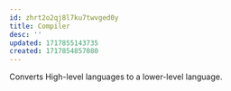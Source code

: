 ```yaml
---
id: zhrt2o2qj8l7ku7twvged0y
title: Compiler
desc: ''
updated: 1717855143735
created: 1717854857080
---
```


Converts High-level languages to a lower-level language.